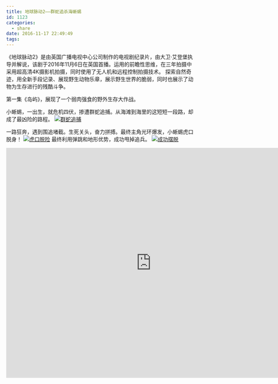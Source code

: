```yaml
---
title: 地球脉动2——群蛇追杀海蜥蜴
id: 1123
categories:
  - share
date: 2016-11-17 22:49:49
tags:
---
```


《地球脉动2》是由英国广播电视中心公司制作的电视剧纪录片，由大卫·艾登堡执导并解说，该剧于2016年11月6日在英国首播。运用的前瞻性思维，在三年拍摄中采用超高清4K摄影机拍摄，同时使用了无人机和远程控制拍摄技术。
探索自然奇迹，用全新手段记录、展现野生动物乐章，展示野生世界的脆弱，同时也展示了动物为生存进行的残酷斗争。

第一集《岛屿》，展现了一个弱肉强食的野外生存大作战。

小蜥蜴，一出生，就危机四伏，掺遭群蛇追捕。从海滩到海里的这短短一段路，却成了最凶险的路程。
[![群蛇追捕](/images/2016/11/20161108151844272.gif)](/images/2016/11/20161108151844272.gif)

一路狂奔，遇到围追堵截。生死关头，奋力拼搏。最终主角光环爆发，小蜥蜴虎口脱身！
[![虎口脱险](/images/2016/11/20161108152107111.gif)](/images/2016/11/20161108152107111.gif)
最终利用弹跳和地形优势，成功甩掉追兵。
[![成功摆脱](/images/2016/11/20161108151440619.gif)](/images/2016/11/20161108151440619.gif)

<iframe frameborder="0" width="780" height="620" src="http://v.qq.com/iframe/player.html?vid=q0022m7d26n&#038;tiny=0&#038;auto=0" allowfullscreen></iframe>